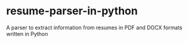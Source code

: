 # resume-parser-in-python
A parser to extract information from resumes in PDF and DOCX formats written in Python
